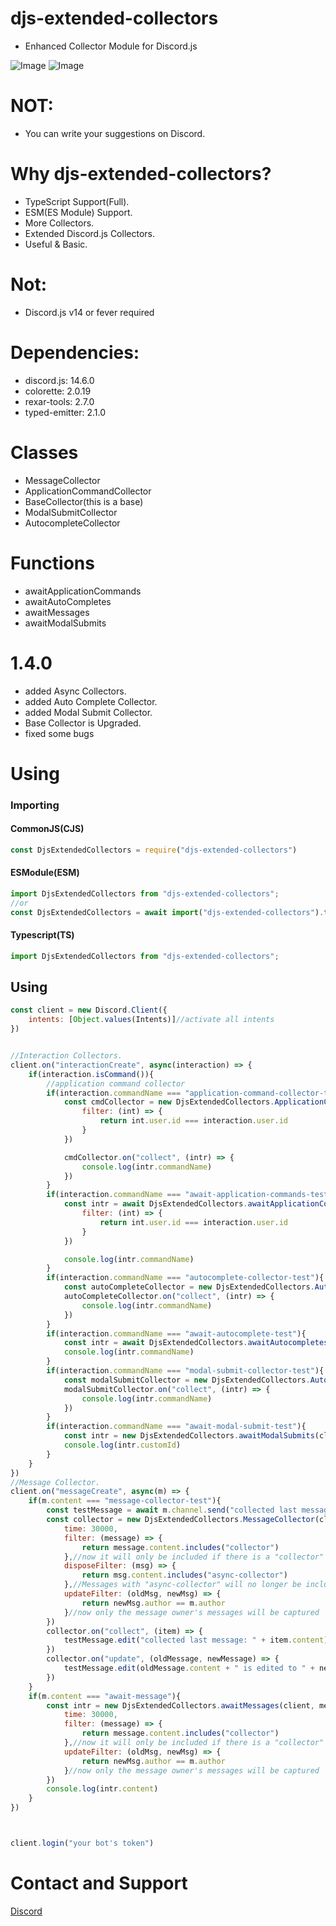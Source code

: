 # djs-extended-collectors

- Enhanced Collector Module for Discord.js

![Image](https://img.shields.io/npm/dt/djs-extended-collectors.svg?color=%2351FC0&maxAge=3600)
![Image](https://img.shields.io/npm/v/djs-extended-collectors?color=red&label=djs-extended-collectors)

# NOT:
- You can write your suggestions on Discord.


# Why djs-extended-collectors?
- TypeScript Support(Full).
- ESM(ES Module) Support.
- More Collectors.
- Extended Discord.js Collectors.
- Useful & Basic.

# Not:
- Discord.js v14 or fever required

# Dependencies:
- discord.js: 14.6.0
- colorette: 2.0.19
- rexar-tools: 2.7.0
- typed-emitter: 2.1.0

# Classes
- MessageCollector
- ApplicationCommandCollector
- BaseCollector(this is a base)
- ModalSubmitCollector
- AutocompleteCollector

# Functions
- awaitApplicationCommands
- awaitAutoCompletes
- awaitMessages
- awaitModalSubmits

# 1.4.0
- added Async Collectors.
- added Auto Complete Collector.
- added Modal Submit Collector.
- Base Collector is Upgraded.
- fixed some bugs

# Using

### Importing

#### CommonJS(CJS)
```js
const DjsExtendedCollectors = require("djs-extended-collectors")
```
#### ESModule(ESM)
```mjs
import DjsExtendedCollectors from "djs-extended-collectors";
//or
const DjsExtendedCollectors = await import("djs-extended-collectors").then(m => m.default)
```
#### Typescript(TS)
```ts
import DjsExtendedCollectors from "djs-extended-collectors";
```

## Using
```js
const client = new Discord.Client({
    intents: [Object.values(Intents)]//activate all intents
})


//Interaction Collectors.
client.on("interactionCreate", async(interaction) => {
    if(interaction.isCommand()){
        //application command collector
        if(interaction.commandName === "application-command-collector-test"){
            const cmdCollector = new DjsExtendedCollectors.ApplicationCommandCollector(client, interaction.channel, {
                filter: (int) => {
                    return int.user.id === interaction.user.id
                }
            })

            cmdCollector.on("collect", (intr) => {
                console.log(intr.commandName)
            })
        }
        if(interaction.commandName === "await-application-commands-test"){
            const intr = await DjsExtendedCollectors.awaitApplicationCommands(client, interaction.channel, {
                filter: (int) => {
                    return int.user.id === interaction.user.id
                }
            })

            console.log(intr.commandName)
        }
        if(interaction.commandName === "autocomplete-collector-test"){
            const autoCompleteCollector = new DjsExtendedCollectors.AutocompleteCollector(client, interaction.channel, {})
            autoCompleteCollector.on("collect", (intr) => {
                console.log(intr.commandName)
            })
        }
        if(interaction.commandName === "await-autocomplete-test"){
            const intr = await DjsExtendedCollectors.awaitAutocompletes(client, interaction.channel, {})
            console.log(intr.commandName)
        }
        if(interaction.commandName === "modal-submit-collector-test"){
            const modalSubmitCollector = new DjsExtendedCollectors.AutocompleteCollector(client, interaction.channel, {})
            modalSubmitCollector.on("collect", (intr) => {
                console.log(intr.commandName)
            })
        }
        if(interaction.commandName === "await-modal-submit-test"){
            const intr = new DjsExtendedCollectors.awaitModalSubmits(client, interaction.channel, {})
            console.log(intr.customId)
        }
    }
})
//Message Collector.
client.on("messageCreate", async(m) => {
    if(m.content === "message-collector-test"){
        const testMessage = await m.channel.send("collected last message: any")
        const collector = new DjsExtendedCollectors.MessageCollector(client, message.channel, {
            time: 30000,
            filter: (message) => {
                return message.content.includes("collector")
            },//now it will only be included if there is a "collector" in the content of the message
            disposeFilter: (msg) => {
                return msg.content.includes("async-collector")
            },//Messages with "async-collector" will no longer be included when they are deleted
            updateFilter: (oldMsg, newMsg) => {
                return newMsg.author == m.author
            }//now only the message owner's messages will be captured
        })
        collector.on("collect", (item) => {
            testMessage.edit("collected last message: " + item.content)
        })
        collector.on("update", (oldMessage, newMessage) => {
            testMessage.edit(oldMessage.content + " is edited to " + newMessage.content)
        })
    }
    if(m.content === "await-message"){
        const intr = new DjsExtendedCollectors.awaitMessages(client, message.channel, {
            time: 30000,
            filter: (message) => {
                return message.content.includes("collector")
            },//now it will only be included if there is a "collector" in the content of the message
            updateFilter: (oldMsg, newMsg) => {
                return newMsg.author == m.author
            }//now only the message owner's messages will be captured
        })
        console.log(intr.content)
    }
})



client.login("your bot's token")
```


# Contact and Support

<a href="https://discord.com/users/586995957695119477">Discord</a>
